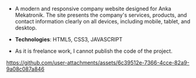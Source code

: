 - A modern and responsive company website designed for Anka Mekatronik. The site presents the company's services, products, and contact information clearly on all devices, including mobile, tablet, and desktop.
  
- **Technologies**: HTML5, CSS3, JAVASCRIPT

- As it is freelance work, I cannot publish the code of the project.

https://github.com/user-attachments/assets/6c39512e-7366-4cce-82a9-9a08c087a846
